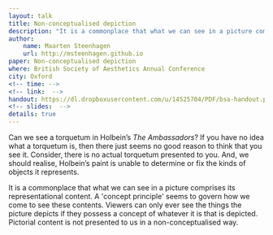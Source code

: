 ```yaml
---
layout: talk
title: Non-conceptualised depiction
description: "It is a commonplace that what we can see in a picture comprises its representational content. A ‘concept principle’ seems to govern how we come to see these contents. Viewers can only ever see the things the picture depicts if they possess a concept of whatever it is that is depicted. Pictorial content is not presented to us in a non-conceptualised way."
author: 
    name: Maarten Steenhagen
    url: http://msteenhagen.github.io
paper: Non-conceptualised depiction
where: British Society of Aesthetics Annual Conference
city: Oxford
<!-- time: --> 
<!-- link:  -->
handout: https://dl.dropboxusercontent.com/u/14525704/PDF/bsa-handout.pdf
<!-- slides:  -->
details: true
---
```


Can we see a torquetum in Holbein’s _The Ambassadors_? If you have no idea what a torquetum is, then there just seems no good reason to think that you see it. Consider, there is no actual torquetum presented to you. And, we should realise, Holbein’s paint is unable to determine or fix the kinds of objects it represents.

It is a commonplace that what we can see in a picture comprises its representational content. A 'concept principle' seems to govern how we come to see these contents. Viewers can only ever see the things the picture depicts if they possess a concept of whatever it is that is depicted. Pictorial content is not presented to us in a non-conceptualised way.